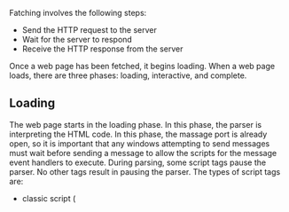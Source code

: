 Fatching involves the following steps:
- Send the HTTP request to the server
- Wait for the server to respond
- Receive the HTTP response from the server

Once a web page has been fetched, it begins loading. When a web page loads, there are three phases: loading, interactive, and complete.

## Loading
The web page starts in the loading phase. In this phase, the parser is interpreting the HTML code. In this phase, the massage port is already open, so it is important that any windows attempting to send messages must wait before sending a message to allow the scripts for the message event handlers to execute. During parsing, some script tags pause the parser. No other tags result in pausing the parser. The types of script tags are:
- classic script (<script>)
- classic deferred script (<script defer>)
- classic async script (<script async>)
- module (deferred) script (<script type="module">)
- module async script (<script type="module" async>)

For any script, the code must be fetched and executed. If the script is inline, then it is already fetched as part of fetching the HTML. Therefore, for inline scripts, this fetch step is skipped. Modern browsers perform pre-fetching, so the fetching of non-inline scripts begins before the parser begins building the DOM and executing scripts. For non-inline classic scripts with no qualifiers, the parser pauses until the script is received. For all other types of non-inline scripts, the parser continues to run while the script is fetched.

For async scripts and classic scripts with no qualifiers, the script is executed immediately after it is fetched, regardless of whether the parser has finished or not. For deferred scripts, the script is executed once the parser is finished. These behaviors are the same regardless of whether the script is provided inline or in another file.

Every script tag executes as its own task.

Scripts are queued to be fetched in the order in which their tags occur, but may be received in a different order. For scripts where the parser continues to run while the script is fetched, this may result in scripts being executed out of order.

In module scripts, although import statement may be mixed with other statements, all import statements will be executed first, then all other statements, each in order. Each module is only executed once per execution environment, regardless of how many times it is imported. An import statement queues a module to be fetched and executed. The modules are executed in the order in which the import statements occur, after all modules have been fetched. If one of the imported modules has a top level await, it pauses the execution of all non-import statements on the module.

If a script executed before the parser finishes, the DOM will only have the nodes that the parser has parsed up to that point.

## Interactive
Once the parser finishes, the web page is in the interactive phase. At this point, document#readyStateChange fires with document.readyState === "interactive", immediately followed by document#DOMContentLoaded firing. All scripts that did not execute in the loading phase execute is in this phase.

## Complete
Once all scripts have been executed and all resources have been loaded, the web page is in the complete phase. At this point, the window#load event fires. I recommend using this event to signal the window is ready to receive messages.

Note that this phase does not wait for all promises to resolve. This means that code after an await statement may still execute after all scripts have been executed.
